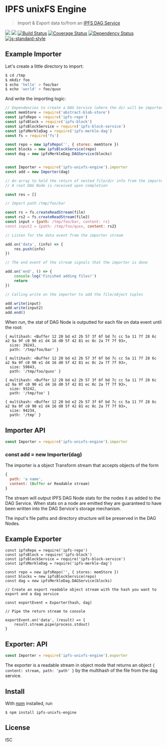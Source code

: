 IPFS unixFS Engine
===================

> Import & Export data to/from an [IPFS DAG Service][]

[![](https://img.shields.io/badge/made%20by-Protocol%20Labs-blue.svg?style=flat-square)](http://ipn.io)
[![](https://img.shields.io/badge/freenode-%23ipfs-blue.svg?style=flat-square)](http://webchat.freenode.net/?channels=%23ipfs)
[![Build Status](https://travis-ci.org/ipfs/js-ipfs-unixfs-engine.svg?style=flat-square)](https://travis-ci.org/ipfs/js-ipfs-unixfs-engine)
[![Coverage Status](https://coveralls.io/repos/github/ipfs/js-ipfs-unixfs-engine/badge.svg?branch=master)](https://coveralls.io/github/ipfs/js-ipfs-unixfs-engine?branch=master)
[![Dependency Status](https://david-dm.org/ipfs/js-ipfs-unixfs-engine.svg?style=flat-square)](https://david-dm.org/ipfs/js-ipfs-unixfs-engine)
[![js-standard-style](https://img.shields.io/badge/code%20style-standard-brightgreen.svg?style=flat-square)](https://github.com/feross/standard)

## Example Importer

Let's create a little directory to import:
```sh
$ cd /tmp
$ mkdir foo
$ echo 'hello' > foo/bar
$ echo 'world' > foo/quux
```

And write the importing logic:
```js
// Dependencies to create a DAG Service (where the dir will be imported into)
const memStore = require('abstract-blob-store')
const ipfsRepo = require('ipfs-repo')
const ipfsBlock = require('ipfs-block')
const ipfsBlockService = require('ipfs-block-service')
const ipfsMerkleDag = require('ipfs-merkle-dag')
const fs = require('fs')

const repo = new ipfsRepo('', { stores: memStore })
const blocks = new ipfsBlockService(repo)
const dag = new ipfsMerkleDag.DAGService(blocks)


const Importer = require('ipfs-unixfs-engine').importer
const add = new Importer(dag)

// An array to hold the return of nested file/dir info from the importer
// A root DAG Node is received upon completion

const res = []

// Import path /tmp/foo/bar

const rs = fs.createReadStream(file)
const rs2 = fs.createReadStream(file2)
const input = {path: /tmp/foo/bar, content: rs}
const input2 = {path: /tmp/foo/quxx, content: rs2}

// Listen for the data event from the importer stream

add.on('data', (info) => {
	res.push(info)
})

// The end event of the stream signals that the importer is done

add.on('end', () => {
	console.log('Finished adding files!')
	return
})

// Calling write on the importer to add the file/object tuples

add.write(input)
add.write(input2)
add.end()
```

When run, the stat of DAG Node is outputted for each file on data event until the root:

```
{ multihash: <Buffer 12 20 bd e2 2b 57 3f 6f bd 7c cc 5a 11 7f 28 6c a2 9a 9f c0 90 e1 d4 16 d0 5f 42 81 ec 0c 2a 7f 7f 93>,
  size: 39243,
  path: '/tmp/foo/bar' }

{ multihash: <Buffer 12 20 bd e2 2b 57 3f 6f bd 7c cc 5a 11 7f 28 6c a2 9a 9f c0 90 e1 d4 16 d0 5f 42 81 ec 0c 2a 7f 7f 93>,
  size: 59843,
  path: '/tmp/foo/quxx' }

{ multihash: <Buffer 12 20 bd e2 2b 57 3f 6f bd 7c cc 5a 11 7f 28 6c a2 9a 9f c0 90 e1 d4 16 d0 5f 42 81 ec 0c 2a 7f 7f 93>,
  size: 93242,
  path: '/tmp/foo' } 

{ multihash: <Buffer 12 20 bd e2 2b 57 3f 6f bd 7c cc 5a 11 7f 28 6c a2 9a 9f c0 90 e1 d4 16 d0 5f 42 81 ec 0c 2a 7f 7f 93>,
  size: 94234,
  path: '/tmp' }   

```

## Importer API

```js
const Importer = require('ipfs-unixfs-engine').importer
```

### const add = new Importer(dag)

The importer is a object Transform stream that accepts objects of the form

```js
{
  path: 'a name',
  content: (Buffer or Readable stream)
}
```

The stream will output IPFS DAG Node stats for the nodes it as added to the DAG
Service. When stats on a node are emitted they are guaranteed to have been
written into the DAG Service's storage mechanism.

The input's file paths and directory structure will be preserved in the DAG
Nodes.


## Example Exporter

```
const ipfsRepo = require('ipfs-repo')
const ipfsBlock = require('ipfs-block')
const ipfsBlockService = require('ipfs-block-service')
const ipfsMerkleDag = require('ipfs-merkle-dag')

const repo = new ipfsRepo('', { stores: memStore })
const blocks = new ipfsBlockService(repo)
const dag = new ipfsMerkleDag.DAGService(blocks)

// Create an export readable object stream with the hash you want to export and a dag service

const exportEvent = Exporter(hash, dag)

// Pipe the return stream to console

exportEvent.on('data', (result) => {
	result.stream.pipe(process.stdout)
}
```

## Exporter: API
```js
const Importer = require('ipfs-unixfs-engine').exporter
```

The exporter is a readable stream in object mode that returns an object ```{
content: stream, path: 'path' }``` by the multihash of the file from the dag
service.


## Install

With [npm](https://npmjs.org/) installed, run

```
$ npm install ipfs-unixfs-engine
```

## License

ISC


[IPFS DAG Service]: https://github.com/vijayee/js-ipfs-merkle-dag/
